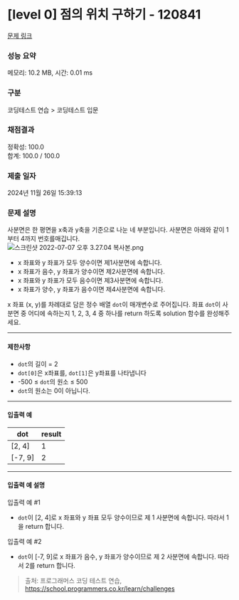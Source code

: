 # [level 0] 점의 위치 구하기 - 120841 

[문제 링크](https://school.programmers.co.kr/learn/courses/30/lessons/120841) 

### 성능 요약

메모리: 10.2 MB, 시간: 0.01 ms

### 구분

코딩테스트 연습 > 코딩테스트 입문

### 채점결과

정확성: 100.0<br/>합계: 100.0 / 100.0

### 제출 일자

2024년 11월 26일 15:39:13

### 문제 설명

<p>사분면은 한 평면을 x축과 y축을 기준으로 나눈 네 부분입니다. 사분면은 아래와 같이 1부터 4까지 번호를매깁니다.<br>
<img src="https://grepp-programmers.s3.ap-northeast-2.amazonaws.com/files/production/b58d4788-42fa-44fa-af50-481907e65473/%E1%84%89%E1%85%B3%E1%84%8F%E1%85%B3%E1%84%85%E1%85%B5%E1%86%AB%E1%84%89%E1%85%A3%E1%86%BA%202022-07-07%20%E1%84%8B%E1%85%A9%E1%84%92%E1%85%AE%203.27.04%20%E1%84%87%E1%85%A9%E1%86%A8%E1%84%89%E1%85%A1%E1%84%87%E1%85%A9%E1%86%AB.png" title="" alt="스크린샷 2022-07-07 오후 3.27.04 복사본.png"></p>

<ul>
<li>x 좌표와 y 좌표가 모두 양수이면 제1사분면에 속합니다.</li>
<li>x 좌표가 음수, y 좌표가 양수이면 제2사분면에 속합니다.</li>
<li>x 좌표와 y 좌표가 모두 음수이면 제3사분면에 속합니다.</li>
<li>x 좌표가 양수, y 좌표가 음수이면 제4사분면에 속합니다.</li>
</ul>

<p>x  좌표 (x, y)를 차례대로 담은 정수 배열 <code>dot</code>이 매개변수로 주어집니다. 좌표 <code>dot</code>이 사분면 중 어디에 속하는지 1, 2, 3, 4 중 하나를 return 하도록 solution 함수를 완성해주세요.</p>

<hr>

<h4>제한사항</h4>

<ul>
<li><code>dot</code>의 길이 = 2</li>
<li><code>dot[0]</code>은 x좌표를, <code>dot[1]</code>은 y좌표를 나타냅니다</li>
<li>-500 ≤ <code>dot</code>의 원소 ≤ 500</li>
<li><code>dot</code>의 원소는 0이 아닙니다. </li>
</ul>

<hr>

<h4>입출력 예</h4>
<table class="table">
        <thead><tr>
<th>dot</th>
<th>result</th>
</tr>
</thead>
        <tbody><tr>
<td>[2, 4]</td>
<td>1</td>
</tr>
<tr>
<td>[-7, 9]</td>
<td>2</td>
</tr>
</tbody>
      </table>
<hr>

<h4>입출력 예 설명</h4>

<p>입출력 예 #1</p>

<ul>
<li><code>dot</code>이 [2, 4]로 x 좌표와 y 좌표 모두 양수이므로 제 1 사분면에 속합니다. 따라서 1을 return 합니다.</li>
</ul>

<p>입출력 예 #2</p>

<ul>
<li><code>dot</code>이 [-7, 9]로 x 좌표가 음수, y 좌표가 양수이므로 제 2 사분면에 속합니다. 따라서 2를 return 합니다.</li>
</ul>


> 출처: 프로그래머스 코딩 테스트 연습, https://school.programmers.co.kr/learn/challenges
